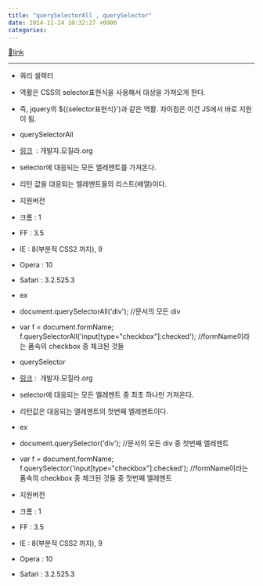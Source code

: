 ```yaml
---
title: "querySelectorAll , querySelector"
date: 2014-11-24 10:32:27 +0900
categories: 
---
```

[🔗link](http://www.mins01.com/mh/tech/read/909)
***


- 쿼리 셀렉터
- 역활은 CSS의 selector표현식을 사용해서 대상을 가져오게 한다.
- 즉, jquery의 $({selector표현식}')과 같은 역활. 차이점은 이건 JS에서 바로 지원이 됨.

- querySelectorAll
- [링크](https://developer.mozilla.org/en-US/docs/Web/API/Document.querySelectorAll "링크")  : 개발자.모질라.org
- selector에 대응되는 모든 엘레멘트를 가져온다. 
- 리턴 값을 대응되는 엘레멘트들의 리스트(배열)이다.
- 지원버전
- 크롬 : 1
- FF : 3.5
- IE : 8(부분적 CSS2 까지), 9
- Opera : 10
- Safari : 3.2.525.3

- ex
- document.querySelectorAll('div'); //문서의 모든 div
- var f = document.formName;  
f.querySelectorAll('input[type="checkbox"]:checked'); //formName이라는 폼속의 checkbox 중 체크된 것들


- querySelector
- [링크](https://developer.mozilla.org/en-US/docs/Web/API/Document.querySelector "링크") :  개발자.모질라.org
- selector에 대응되는 모든 엘레멘트 중 최초 하나만 가져온다.
- 리턴값은 대응되는 엘레멘트의 첫번째 엘레멘트이다.
- ex
- document.querySelector('div'); //문서의 모든 div 중 첫번째 엘레멘트
- var f = document.formName;  
f.querySelector('input[type="checkbox"]:checked'); //formName이라는 폼속의 checkbox 중 체크된 것들 중 첫번째 엘레멘트

- 지원버전
- 크롬 : 1
- FF : 3.5
- IE : 8(부분적 CSS2 까지), 9
- Opera : 10
- Safari : 3.2.525.3




